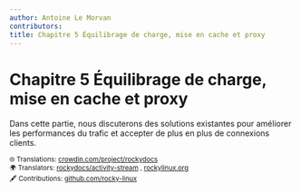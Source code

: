 ```yaml
---
author: Antoine Le Morvan
contributors:
title: Chapitre 5 Équilibrage de charge, mise en cache et proxy
---
```


# Chapitre 5 Équilibrage de charge, mise en cache et proxy

Dans cette partie, nous discuterons des solutions existantes pour améliorer les performances du trafic et accepter de plus en plus de connexions clients.<small>
<br/><br/>
🌐 Translations: 
<a href="https://crowdin.com/project/rockydocs/fr">crowdin.com/project/rockydocs</a>
<br/>
🌍 Translators:
<a href="https://crowdin.com/project/rockydocs/activity-stream">rockydocs/activity-stream</a>
, <a href="https://crowdin.com/project/rockylinuxorg/activity-stream">rockylinux.org</a>
<br/>
🖋 Contributions:
<a href="https://github.com/rocky-linux/documentation?tab=readme-ov-file#mattermost">github.com/rocky-linux</a>
</small>
